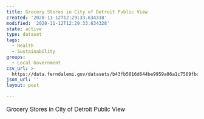 ```yaml
---
title: Grocery Stores in City of Detroit Public View
created: '2020-11-12T12:29:33.634318'
modified: '2020-11-12T12:29:33.634328'
state: active
type: dataset
tags:
  - Health
  - Sustainability
groups:
  - Local Government
csv_url: >-
  https://data.ferndalemi.gov/datasets/b43fb5016d644be9959a06a1c7569fbd_0.csv?outSR=%7B%22latestWkid%22%3A3857%2C%22wkid%22%3A102100%7D
json_url: ''
layout: post

---
```

<p style='margin-top: 0px; margin-bottom: 0.75rem; overflow-wrap: break-word; max-width: 100%; font-family: &quot;Avenir Next W01&quot;, &quot;Avenir Next W00&quot;, &quot;Avenir Next&quot;, Avenir, &quot;Helvetica Neue&quot;, sans-serif; font-size: 16px;'><span style='overflow-wrap: break-word; max-width: 100%; display: inherit;'>Grocery Stores in City of Detroit Public View</span></p>
